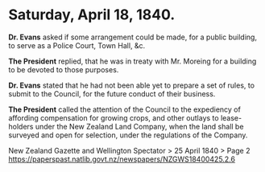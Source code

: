 # Saturday, April 18, 1840.

**Dr. Evans** asked if some arrangement could be made, for a public building, to serve as a Police Court, Town Hall, &c.

**The President** replied, that he was in treaty with Mr. Moreing for a building to be devoted to those purposes.

**Dr. Evans** stated that he had not been able yet to prepare a set of rules, to submit to the Council, for the future conduct of their business.

**The President** called the attention of the Council to the expediency of affording compensation for growing crops, and other outlays to lease-holders under the New Zealand Land Company, when the land shall be surveyed and open for selection, under the regulations of the Company.

New Zealand Gazette and Wellington Spectator > 25 April 1840 > Page 2
https://paperspast.natlib.govt.nz/newspapers/NZGWS18400425.2.6